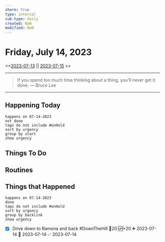 ```yaml
---
share: true
type: interval
sub-type: daily
created: NaN 
modified: NaN
---
```

# Friday, July 14, 2023
<<[2023-07-13](./2023-07-13.md) || [2023-07-15](./2023-07-15.md) >>

---

> If you spend too much time thinking about a thing, you'll never get it done.
> — <cite>Bruce Lee</cite>

---
## Happening Today
```tasks
happens on 07-14-2023
not done
tags do not include #onHold
sort by urgency
group by start
show urgency
```

## Things To Do





## Routines


## Things that Happened

```tasks
happens on 07-14-2023
done
tags do not include #onHold
sort by urgency
group by backlink
show urgency
```

- [x] Drive down to Ramona and back #DownTheHill 🥄20 🆙+20 ➕ 2023-07-14 🛫 2023-07-14 ✅ 2023-07-14